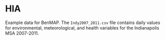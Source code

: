 HIA
========================================================
Example data for BenMAP. The `Indy2007_2011.csv` file contains
daily values for environmental, meteorological, and health variables for the 
Indianapolis MSA 2007-2011.